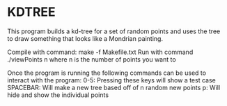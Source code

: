 # KDTREE
This program builds a kd-tree for a set of random points and uses the tree to draw  something that looks like a Mondrian painting.

Compile with command:
make -f Makefile.txt
Run with command ./viewPoints n
where n is the number of points you want to 

Once the program is running the following commands can be used to interact with the program:
0-5: Pressing these keys will show a test case
SPACEBAR: Will make a new tree based off of n random new points
p: Will hide and show the individual points
